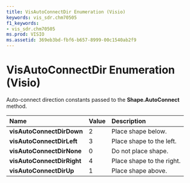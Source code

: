 ```yaml
---
title: VisAutoConnectDir Enumeration (Visio)
keywords: vis_sdr.chm70505
f1_keywords:
- vis_sdr.chm70505
ms.prod: VISIO
ms.assetid: 369eb3bd-fbf6-b657-8999-00c1540ab2f9
---
```



# VisAutoConnectDir Enumeration (Visio)

Auto-connect direction constants passed to the  **Shape.AutoConnect** method.



|**Name**|**Value**|**Description**|
|:-----|:-----|:-----|
| **visAutoConnectDirDown**|2|Place shape below.|
| **visAutoConnectDirLeft**|3|Place shape to the left.|
| **visAutoConnectDirNone**|0|Do not place shape.|
| **visAutoConnectDirRight**|4|Place shape to the right.|
| **visAutoConnectDirUp**|1|Place shape above.|

